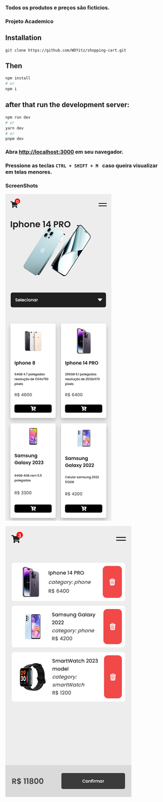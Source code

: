 ### Todos os produtos e preços são ficticios.
### Projeto Academico

## Installation

```
git clone https://github.com/WDYitz/shopping-cart.git
```

## Then 

```bash
npm install
# or
npm i
```

## after that run the development server:

```bash
npm run dev
# or
yarn dev
# or
pnpm dev
```

### Abra [http://localhost:3000](http://localhost:3000) em seu navegador.

### Pressione as teclas `CTRL + SHIFT + M ` caso queira visualizar em telas menores.


### ScreenShots

![](./src/images/ScreenMobMain.png)

![](./src/images/ScreenMobCart.png)


